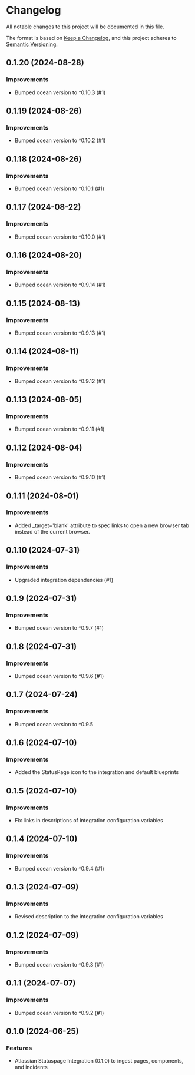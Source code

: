 # Changelog

All notable changes to this project will be documented in this file.

The format is based on [Keep a Changelog](https://keepachangelog.com/en/1.0.0/),
and this project adheres to [Semantic Versioning](https://semver.org/spec/v2.0.0.html).

<!-- towncrier release notes start -->

## 0.1.20 (2024-08-28)


### Improvements

- Bumped ocean version to ^0.10.3 (#1)


## 0.1.19 (2024-08-26)


### Improvements

- Bumped ocean version to ^0.10.2 (#1)


## 0.1.18 (2024-08-26)


### Improvements

- Bumped ocean version to ^0.10.1 (#1)


## 0.1.17 (2024-08-22)


### Improvements

- Bumped ocean version to ^0.10.0 (#1)


## 0.1.16 (2024-08-20)


### Improvements

- Bumped ocean version to ^0.9.14 (#1)


## 0.1.15 (2024-08-13)


### Improvements

- Bumped ocean version to ^0.9.13 (#1)


## 0.1.14 (2024-08-11)


### Improvements

- Bumped ocean version to ^0.9.12 (#1)


## 0.1.13 (2024-08-05)


### Improvements

- Bumped ocean version to ^0.9.11 (#1)


## 0.1.12 (2024-08-04)


### Improvements

- Bumped ocean version to ^0.9.10 (#1)


## 0.1.11 (2024-08-01)

### Improvements

- Added _target='blank' attribute to spec links to open a new browser tab instead of the current browser.


## 0.1.10 (2024-07-31)

### Improvements

- Upgraded integration dependencies (#1)


## 0.1.9 (2024-07-31)

### Improvements

- Bumped ocean version to ^0.9.7 (#1)


## 0.1.8 (2024-07-31)

### Improvements

- Bumped ocean version to ^0.9.6 (#1)


## 0.1.7 (2024-07-24)

### Improvements

- Bumped ocean version to ^0.9.5


## 0.1.6 (2024-07-10)

### Improvements

- Added the StatusPage icon to the integration and default blueprints

## 0.1.5 (2024-07-10)

### Improvements

- Fix links in descriptions of integration configuration variables

## 0.1.4 (2024-07-10)

### Improvements

- Bumped ocean version to ^0.9.4 (#1)


## 0.1.3 (2024-07-09)

### Improvements

- Revised description to the integration configuration variables

## 0.1.2 (2024-07-09)

### Improvements

- Bumped ocean version to ^0.9.3 (#1)


## 0.1.1 (2024-07-07)

### Improvements

- Bumped ocean version to ^0.9.2 (#1)


## 0.1.0 (2024-06-25)

### Features

- Atlassian Statuspage Integration (0.1.0) to ingest pages, components, and incidents
